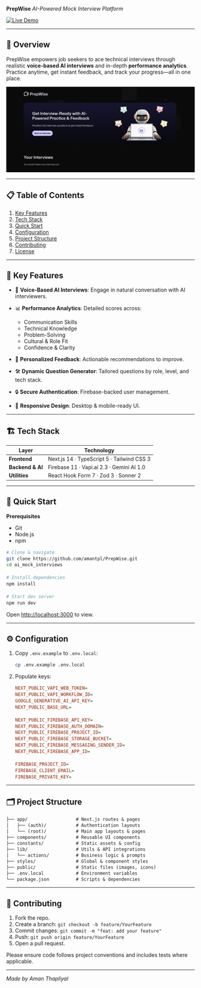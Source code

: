 **PrepWise**
*AI-Powered Mock Interview Platform*

[![Live Demo](https://img.shields.io/badge/demo-online-blue)](https://prep-wise-nu-one.vercel.app/)

---

## 🚀 Overview

PrepWise empowers job seekers to ace technical interviews through realistic **voice-based AI interviews** and in-depth **performance analytics**. Practice anytime, get instant feedback, and track your progress—all in one place.

<p align="center">
  <img src="public/dashboard.jpg" alt="PrepWise Screenshot" width="600"/>
</p>

---

## 📋 Table of Contents

1. [Key Features](#key-features)
2. [Tech Stack](#tech-stack)
3. [Quick Start](#quick-start)
4. [Configuration](#configuration)
5. [Project Structure](#project-structure)
6. [Contributing](#contributing)
7. [License](#license)

---

## 🔑 Key Features

* 🎤 **Voice-Based AI Interviews**: Engage in natural conversation with AI interviewers.
* 📊 **Performance Analytics**: Detailed scores across:

  * Communication Skills
  * Technical Knowledge
  * Problem-Solving
  * Cultural & Role Fit
  * Confidence & Clarity
* 📝 **Personalized Feedback**: Actionable recommendations to improve.
* 🛠️ **Dynamic Question Generator**: Tailored questions by role, level, and tech stack.
* 🔒 **Secure Authentication**: Firebase-backed user management.
* 📱 **Responsive Design**: Desktop & mobile-ready UI.

---

## 🏗️ Tech Stack

| Layer            | Technology                                 |
| ---------------- | ------------------------------------------ |
| **Frontend**     | Next.js 14 · TypeScript 5 · Tailwind CSS 3 |
| **Backend & AI** | Firebase 11 · Vapi.ai 2.3 · Gemini AI 1.0  |
| **Utilities**    | React Hook Form 7 · Zod 3 · Sonner 2       |

---

## 🤸 Quick Start

**Prerequisites**

* Git
* Node.js
* npm

```bash
# Clone & navigate
git clone https://github.com/amantpl/PrepWise.git
cd ai_mock_interviews

# Install dependencies
npm install

# Start dev server
npm run dev
```

Open [http://localhost:3000](http://localhost:3000) to view.

---

## ⚙️ Configuration

1. Copy `.env.example` to `.env.local`:

   ```bash
   cp .env.example .env.local
   ```

2. Populate keys:

   ```ini
   NEXT_PUBLIC_VAPI_WEB_TOKEN=
   NEXT_PUBLIC_VAPI_WORKFLOW_ID=
   GOOGLE_GENERATIVE_AI_API_KEY=
   NEXT_PUBLIC_BASE_URL=

   NEXT_PUBLIC_FIREBASE_API_KEY=
   NEXT_PUBLIC_FIREBASE_AUTH_DOMAIN=
   NEXT_PUBLIC_FIREBASE_PROJECT_ID=
   NEXT_PUBLIC_FIREBASE_STORAGE_BUCKET=
   NEXT_PUBLIC_FIREBASE_MESSAGING_SENDER_ID=
   NEXT_PUBLIC_FIREBASE_APP_ID=

   FIREBASE_PROJECT_ID=
   FIREBASE_CLIENT_EMAIL=
   FIREBASE_PRIVATE_KEY=
   ```

---

## 🗂️ Project Structure

```
├── app/                  # Next.js routes & pages
│   ├── (auth)/           # Authentication layouts
│   └── (root)/           # Main app layouts & pages
├── components/           # Reusable UI components
├── constants/            # Static assets & config
├── lib/                  # Utils & API integrations
│   └── actions/          # Business logic & prompts
├── styles/               # Global & component styles
├── public/               # Static files (images, icons)
├── .env.local            # Environment variables
└── package.json          # Scripts & dependencies
```

---

## 🤝 Contributing

1. Fork the repo.
2. Create a branch: `git checkout -b feature/YourFeature`
3. Commit changes: `git commit -m "feat: add your feature"`
4. Push: `git push origin feature/YourFeature`
5. Open a pull request.

Please ensure code follows project conventions and includes tests where applicable.

---

*Made by Aman Thapliyal*

